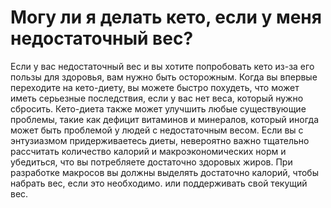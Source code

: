 # Могу ли я делать кето, если у меня недостаточный вес?

Если у вас недостаточный вес и вы хотите попробовать кето из-за его пользы для здоровья, вам нужно быть осторожным. Когда вы впервые переходите на кето-диету, вы можете быстро похудеть, что может иметь серьезные последствия, если у вас нет веса, который нужно сбросить. Кето-диета также может улучшить любые существующие проблемы, такие как дефицит витаминов и минералов, который иногда может быть проблемой у людей с недостаточным весом. Если вы с энтузиазмом придерживаетесь диеты, невероятно важно тщательно рассчитать количество калорий и макроэкономических норм и убедиться, что вы потребляете достаточно здоровых жиров. При разработке макросов вы должны выделять достаточно калорий, чтобы набрать вес, если это необходимо. или поддерживать свой текущий вес.